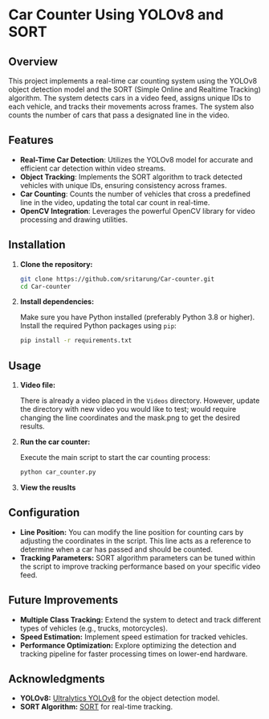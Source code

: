 # Car Counter Using YOLOv8 and SORT

## Overview

This project implements a real-time car counting system using the YOLOv8 object detection model and the SORT (Simple Online and Realtime Tracking) algorithm. The system detects cars in a video feed, assigns unique IDs to each vehicle, and tracks their movements across frames. The system also counts the number of cars that pass a designated line in the video.

## Features

- **Real-Time Car Detection**: Utilizes the YOLOv8 model for accurate and efficient car detection within video streams.
- **Object Tracking**: Implements the SORT algorithm to track detected vehicles with unique IDs, ensuring consistency across frames.
- **Car Counting**: Counts the number of vehicles that cross a predefined line in the video, updating the total car count in real-time.
- **OpenCV Integration**: Leverages the powerful OpenCV library for video processing and drawing utilities.

## Installation

1. **Clone the repository:**

   ```bash
   git clone https://github.com/sritarung/Car-counter.git
   cd Car-counter
   ```

2. **Install dependencies:**

   Make sure you have Python installed (preferably Python 3.8 or higher). Install the required Python packages using `pip`:

   ```bash
   pip install -r requirements.txt
   ```

## Usage

1. **Video file:**
   
   There is already a video placed in the `Videos` directory. However, update the directory with new video you would like to test; would require changing the line coordinates and the
   mask.png to get the desired results.

2. **Run the car counter:**

   Execute the main script to start the car counting process:

   ```bash
   python car_counter.py
    ```

3. **View the reuslts**

## Configuration

- **Line Position:** You can modify the line position for counting cars by adjusting the coordinates in the script. This line acts as a reference to determine when a car has passed and should be counted.
- **Tracking Parameters:** SORT algorithm parameters can be tuned within the script to improve tracking performance based on your specific video feed.

## Future Improvements

- **Multiple Class Tracking:** Extend the system to detect and track different types of vehicles (e.g., trucks, motorcycles).
- **Speed Estimation:** Implement speed estimation for tracked vehicles.
- **Performance Optimization:** Explore optimizing the detection and tracking pipeline for faster processing times on lower-end hardware.

## Acknowledgments

- **YOLOv8:** [Ultralytics YOLOv8](https://github.com/ultralytics/yolov8) for the object detection model.
- **SORT Algorithm:** [SORT](https://github.com/abewley/sort) for real-time tracking.


